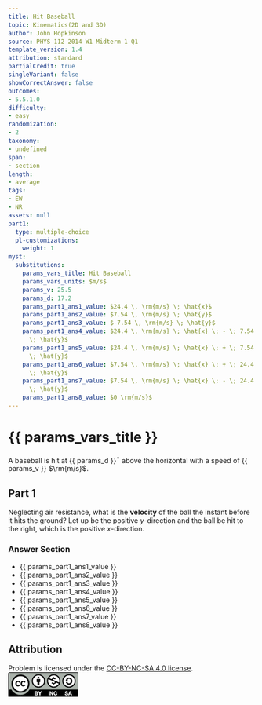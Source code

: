 ```yaml
---
title: Hit Baseball
topic: Kinematics(2D and 3D)
author: John Hopkinson
source: PHYS 112 2014 W1 Midterm 1 Q1
template_version: 1.4
attribution: standard
partialCredit: true
singleVariant: false
showCorrectAnswer: false
outcomes:
- 5.5.1.0
difficulty:
- easy
randomization:
- 2
taxonomy:
- undefined
span:
- section
length:
- average
tags:
- EW
- NR
assets: null
part1:
  type: multiple-choice
  pl-customizations:
    weight: 1
myst:
  substitutions:
    params_vars_title: Hit Baseball
    params_vars_units: $m/s$
    params_v: 25.5
    params_d: 17.2
    params_part1_ans1_value: $24.4 \, \rm{m/s} \; \hat{x}$
    params_part1_ans2_value: $7.54 \, \rm{m/s} \; \hat{y}$
    params_part1_ans3_value: $-7.54 \, \rm{m/s} \; \hat{y}$
    params_part1_ans4_value: $24.4 \, \rm{m/s} \; \hat{x} \; - \; 7.54 \, \rm{m/s}
      \; \hat{y}$
    params_part1_ans5_value: $24.4 \, \rm{m/s} \; \hat{x} \; + \; 7.54 \, \rm{m/s}
      \; \hat{y}$
    params_part1_ans6_value: $7.54 \, \rm{m/s} \; \hat{x} \; + \; 24.4 \, \rm{m/s}
      \; \hat{y}$
    params_part1_ans7_value: $7.54 \, \rm{m/s} \; \hat{x} \; - \; 24.4 \, \rm{m/s}
      \; \hat{y}$
    params_part1_ans8_value: $0 \rm{m/s}$
---
```

# {{ params_vars_title }}
A baseball is hit at {{ params_d }}$^\circ$ above the horizontal with a speed of {{ params_v }} $\rm{m/s}$.

## Part 1

Neglecting air resistance, what is the **velocity** of the ball the instant before it hits the ground? Let up be the positive $y$-direction and the ball be hit to the right, which is the positive $x$-direction.

### Answer Section

- {{ params_part1_ans1_value }}
- {{ params_part1_ans2_value }}
- {{ params_part1_ans3_value }}
- {{ params_part1_ans4_value }}
- {{ params_part1_ans5_value }}
- {{ params_part1_ans6_value }}
- {{ params_part1_ans7_value }}
- {{ params_part1_ans8_value }}

## Attribution

Problem is licensed under the [CC-BY-NC-SA 4.0 license](https://creativecommons.org/licenses/by-nc-sa/4.0/).<br> ![The Creative Commons 4.0 license requiring attribution-BY, non-commercial-NC, and share-alike-SA license.](https://raw.githubusercontent.com/firasm/bits/master/by-nc-sa.png)